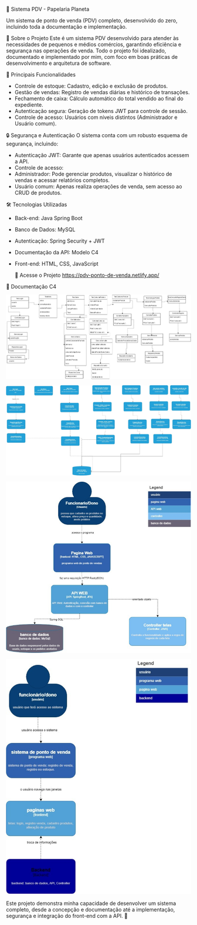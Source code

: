  🛒 Sistema PDV - Papelaria Planeta

Um sistema de ponto de venda (PDV) completo, desenvolvido do zero, incluindo toda a documentação e implementação.

 🚀 Sobre o Projeto
Este é um sistema PDV desenvolvido para atender às necessidades de pequenos e médios comércios, garantindo eficiência e segurança nas operações de venda. Todo o projeto foi idealizado, documentado e implementado por mim, com foco em boas práticas de desenvolvimento e arquitetura de software.

📌 Principais Funcionalidades
- Controle de estoque: Cadastro, edição e exclusão de produtos.
- Gestão de vendas: Registro de vendas diárias e histórico de transações.
- Fechamento de caixa: Cálculo automático do total vendido ao final do expediente.
- Autenticação segura: Geração de tokens JWT para controle de sessão.
- Controle de acesso: Usuários com níveis distintos (Administrador e Usuário comum).

🔒 Segurança e Autenticação
O sistema conta com um robusto esquema de segurança, incluindo:
- Autenticação JWT: Garante que apenas usuários autenticados acessem a API.
- Controle de acesso:
- Administrador: Pode gerenciar produtos, visualizar o histórico de vendas e acessar relatórios completos.
- Usuário comum: Apenas realiza operações de venda, sem acesso ao CRUD de produtos.

 🛠️ Tecnologias Utilizadas
- Back-end: Java Spring Boot
- Banco de Dados: MySQL
- Autenticação: Spring Security + JWT
- Documentação da API:  Modelo C4
- Front-end: HTML, CSS, JavaScript

  🔗 Acesse o Projeto
https://pdv-ponto-de-venda.netlify.app/

📂 Documentação C4

![Documentação](PDV/documentação.jpeg)

![Documentação](PDV/documentação1.jpeg)

![Documentação](PDV/documentação2.jpeg)

![Documentação](PDV/documentação3.jpeg)

Este projeto demonstra minha capacidade de desenvolver um sistema completo, desde a concepção e documentação até a implementação, segurança e integração do front-end com a API. 🚀

